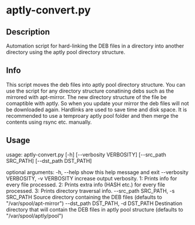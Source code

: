 # aptly-convert.py

## Description

Automation script for hard-linking the DEB files in a directory into another directory using the aptly pool directory structure.

## Info

This script moves the deb files into aptly pool directory structure. You can use the script for any directory structure conatining debs such as the mirrored with apt-mirror. The new directory structure of the file be comaptible with aptly.  So when you update your mirror the deb files will not be downloaded again. Hardlinks are used to save time and disk space. It is recommended to use a temproary aptly pool folder and then merge the contents using rsync etc. manually. 

## Usage

usage: aptly-convert.py [-h] [--verbosity VERBOSITY] [--src_path SRC_PATH]
                        [--dst_path DST_PATH]

optional arguments:
  -h, --help            show this help message and exit
  --verbosity VERBOSITY, -v VERBOSITY
                        increase output verbosity. 1: Prints info for every
                        file processed. 2: Prints extra info (HASH etc.) for
                        every file processed. 3: Prints directory traversal
                        info.
  --src_path SRC_PATH, -s SRC_PATH
                        Source directory containing the DEB files (defaults to
                        "/var/spool/apt-mirror")
  --dst_path DST_PATH, -d DST_PATH
                        Destination directory that will contain the DEB files
                        in aptly pool structure (defaults to
                        "/var/spool/aptly/pool")
